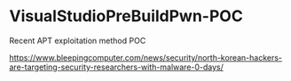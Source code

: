 # VisualStudioPreBuildPwn-POC
Recent APT exploitation method POC 


https://www.bleepingcomputer.com/news/security/north-korean-hackers-are-targeting-security-researchers-with-malware-0-days/
